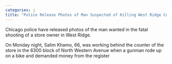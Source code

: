 ```yaml
---
categories: j
title: "Police Release Photos of Man Suspected of Killing West Ridge Convivence Store Clerk"
---
```


Chicago police have released photos of the man wanted in the fatal shooting of a store owner in West Ridge.



On Monday night, Salim Khamo, 66, was working behind the counter of the store in the 6300 block of North Western Avenue when a gunman rode up on a bike and demanded money from the register